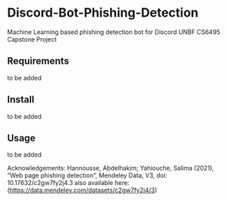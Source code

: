 # Discord-Bot-Phishing-Detection
Machine Learning based phishing detection bot for Discord
UNBF CS6495 Capstone Project


## Requirements
to be added

## Install
to be added

## Usage 
to be added






Acknowledgements:
Hannousse, Abdelhakim; Yahiouche, Salima (2021), “Web page phishing detection”, Mendeley Data, V3, doi: 10.17632/c2gw7fy2j4.3 also available here:(https://data.mendeley.com/datasets/c2gw7fy2j4/3)
